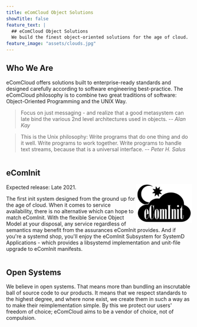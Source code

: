 ```yaml
---
title: eComCloud Object Solutions
showTitle: false
feature_text: |
  ## eComCloud Object Solutions
  We build the finest object-oriented solutions for the age of cloud.
feature_image: "assets/clouds.jpg"
---
```


## Who We Are

eComCloud offers solutions built to enterprise-ready standards and designed
carefully according to software engineering best-practice. The eComCloud
philosophy is to combine two great traditions of software: Object-Oriented
Programming and the UNIX Way.

>Focus on just messaging - and realize that a good metasystem can
>late bind the various 2nd level architectures used in objects.
> -- <cite>Alan Kay</cite>

>This is the Unix philosophy: Write programs that do one thing and do it well.
>Write programs to work together. Write programs to handle text streams,
>because that is a universal interface.
> -- <cite>Peter H. Salus</cite>

<p><div style="overflow: auto;">
<h2>eComInit</h2>

<div><img src="assets/eComInit.png" style="float: right; padding-left 2%;" width="30%"></div>

Expected release: Late 2021.

The first init system designed from the ground up for the age of cloud. When it
comes to service availability, there is no alternative which can hope to match
eComInit. With the flexible Service Object Model at your disposal, any service
regardless of semantics may benefit from the assurances eComInit provides. And
if you're a systemd shop, you'll enjoy the eComInit Subsystem for SystemD
Applications - which provides a libsystemd implementation and unit-file
upgrade to eComInit manifests.

</div></p>

<!---
<p><div style="overflow: auto;">
<h2>e.UX</h2>
<img src="assets/e-ux.png" style="float: left; padding-right: 2%;" width="30%">

Expected release: 2022.

e.UX is our dependable operating system, directly derived from the original
AT&T UNIX<sup>&reg;</sup>. When there is no room to compromise on security and
reliability, e.UX gets the job done. Built on the solid foundations of
FreeBSD<sup>&reg;</sup>, extensive software and hardware support is ready from
first install, and the Linux<sup>&reg;</sup> Jails functionality lets
Linux<sup>&reg;</sup> apps run unmodified.
</div></p>
-->

<p></p>

## Open Systems

We believe in open systems. That means more than bundling an inscrutable ball
of source code to our products. It means that we respect standards to the
highest degree, and where none exist, we create them in such a way as to make
their reimplementation simple. By this we protect our users' freedom of choice;
eComCloud aims to be a vendor of choice, not of compulsion.
